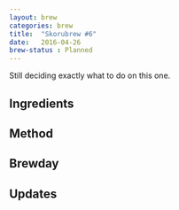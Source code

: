 ```yaml
---
layout: brew
categories: brew
title:  "Skorubrew #6"
date:   2016-04-26
brew-status : Planned
---
```


Still deciding exactly what to do on this one.

Ingredients
-----


Method
-------


Brewday 
----------


Updates
-------
